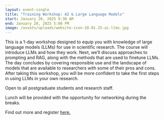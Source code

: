 ```yaml
---
layout: event-single
title: "Training Workshop: AI & Large Language Models"
start: January 20, 2025 9:30 AM
end: January 20, 2025 5:00 PM
image: /assets/uploads/website-icon-20.01.25-ai-llms.jpg
---
```

This is a 1-day workshop designed to equip you with knowledge of large language models (LLMs) for use in scientific research. The course will introduce LLMs and how they work. Next, we’ll discuss approaches to prompting and RAG, along with the methods that are used to finetune LLMs. The day concludes by covering responsible use and the landscape of models that are available to researchers with some of their pros and cons. After taking this workshop, you will be more confident to take the first steps in using LLMs in your own research.

Open to all postgraduate students and research staff.

Lunch will be provided with the opportunity for networking during the breaks.

Find out more and register [here. ](https://www.training.cam.ac.uk/apsci/event/5586116)